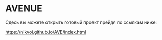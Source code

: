 # AVENUE

Сдесь вы можете открыть готовый проект прейдя по ссылкам ниже: 


https://nikvoi.github.io/AVE/index.html


